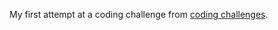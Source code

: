 My first attempt at a coding challenge from [coding challenges](https://www.linkedin.com/pulse/coding-challenge-71-wheel-names-john-crickett-osiie).  
